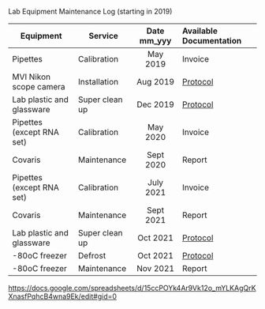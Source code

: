 Lab Equipment Maintenance Log (starting in 2019)

|    Equipment             |   Service       | Date mm_yyy |Available Documentation                                     |
|--------------------------|-----------------|:-----------:|:-----------------------------------------------------------|
|Pipettes                  |Calibration      | May 2019    | Invoice                                                    |
|MVI Nikon scope camera    |Installation     | Aug 2019    | [Protocol](https://drk-lo.github.io/lotterhoslabprotocols/)|
|Lab plastic and glassware |Super clean up   | Dec 2019    | [Protocol](https://drk-lo.github.io/lotterhoslabprotocols/)|                      
|Pipettes (except RNA set) |Calibration      | May 2020    | Invoice                                                    |
|Covaris                   |Maintenance      | Sept 2020   | Report                                                     |
|Pipettes (except RNA set) |Calibration      | July 2021   | Invoice                                                    | 
|Covaris                   |Maintenance      | Sept 2021   | Report                                                     |
|Lab plastic and glassware |Super clean up   | Oct 2021    | [Protocol](https://drk-lo.github.io/lotterhoslabprotocols/)|
|-80oC freezer             | Defrost         | Oct 2021    | [Protocol](https://drk-lo.github.io/lotterhoslabprotocols/)|
|-80oC freezer             | Maintenance     | Nov 2021    | Report                                                     |


https://docs.google.com/spreadsheets/d/15ccPOYk4Ar9Vk12o_mYLKAgQrKXnasfPqhcB4wna9Ek/edit#gid=0
